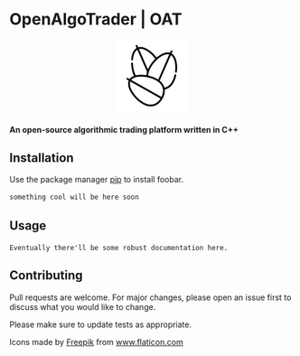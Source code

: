 # OpenAlgoTrader | OAT

<p align="center">
<img width="128" height="128" src="oat.png">
</p>

#### An open-source algorithmic trading platform written in C++

## Installation

Use the package manager [pip](https://pip.pypa.io/en/stable/) to install foobar.

```bash
something cool will be here soon
```

## Usage

```Eventually there'll be some robust documentation here.```

## Contributing
Pull requests are welcome. For major changes, please open an issue first to discuss what you would like to change.

Please make sure to update tests as appropriate.

<div>Icons made by <a href="https://www.freepik.com" title="Freepik">Freepik</a> from <a href="https://www.flaticon.com/" title="Flaticon">www.flaticon.com</a></div>
